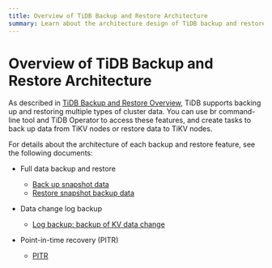 ```yaml
---
title: Overview of TiDB Backup and Restore Architecture
summary: Learn about the architecture design of TiDB backup and restore features.
---
```


# Overview of TiDB Backup and Restore Architecture

As described in [TiDB Backup and Restore Overview](/br/backup-and-restore-overview.md), TiDB supports backing up and restoring multiple types of cluster data. You can use br command-line tool and TiDB Operator to access these features, and create tasks to back up data from TiKV nodes or restore data to TiKV nodes.

For details about the architecture of each backup and restore feature, see the following documents:

- Full data backup and restore

    - [Back up snapshot data](/br/br-snapshot-architecture.md#backup-process)
    - [Restore snapshot backup data](/br/br-snapshot-architecture.md#restore-process)

- Data change log backup

    - [Log backup: backup of KV data change](/br/br-log-architecture.md#log-backup)

- Point-in-time recovery (PITR)

    - [PITR](/br/br-log-architecture.md#pitr)
